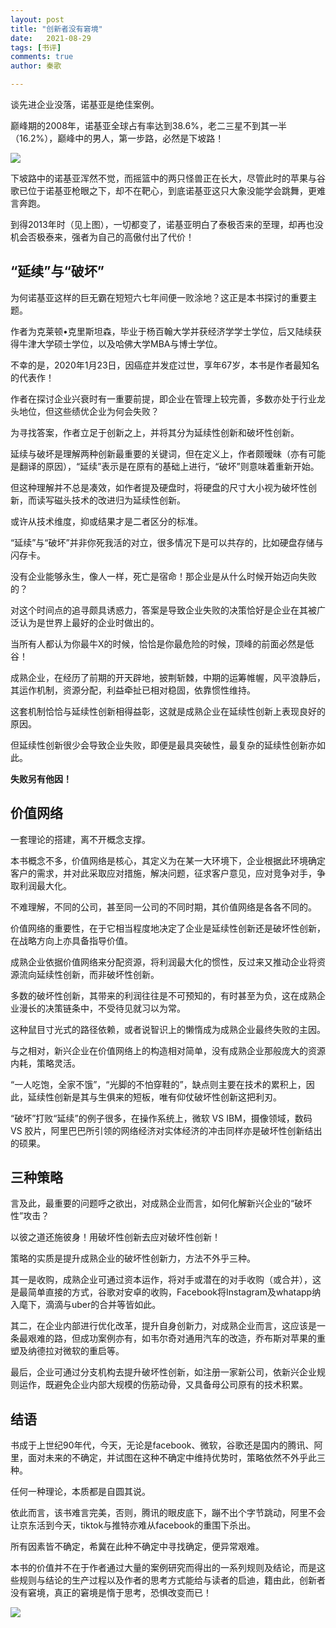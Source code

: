 ```yaml
---
layout: post
title: "创新者没有窘境"
date:   2021-08-29
tags: [书评]
comments: true
author: 秦歌

---
```


谈先进企业没落，诺基亚是绝佳案例。

巅峰期的2008年，诺基亚全球占有率达到38.6%，老二三星不到其一半（16.2%），巅峰中的男人，第一步路，必然是下坡路！

![](https://raw.githubusercontent.com/jandyxu/jandyxu.github.io/master/images/chuangxin/nokia.jpg)

下坡路中的诺基亚浑然不觉，而摇篮中的两只怪兽正在长大，尽管此时的苹果与谷歌已位于诺基亚枪眼之下，却不在靶心，到底诺基亚这只大象没能学会跳舞，更难言奔跑。

到得2013年时（见上图），一切都变了，诺基亚明白了泰极否来的至理，却再也没机会否极泰来，强者为自己的高傲付出了代价！

## **“延续”与“破坏”**

为何诺基亚这样的巨无霸在短短六七年间便一败涂地？这正是本书探讨的重要主题。

作者为克莱顿•克里斯坦森，毕业于杨百翰大学并获经济学学士学位，后又陆续获得牛津大学硕士学位，以及哈佛大学MBA与博士学位。

不幸的是，2020年1月23日，因癌症并发症过世，享年67岁，本书是作者最知名的代表作！

作者在探讨企业兴衰时有一重要前提，即企业在管理上较完善，多数亦处于行业龙头地位，但这些绩优企业为何会失败？

为寻找答案，作者立足于创新之上，并将其分为延续性创新和破坏性创新。

延续与破坏是理解两种创新最重要的关键词，但在定义上，作者颇暧昧（亦有可能是翻译的原因），“延续”表示是在原有的基础上进行，“破坏”则意味着重新开始。

但这种理解并不总是凑效，如作者提及硬盘时，将硬盘的尺寸大小视为破坏性创新，而读写磁头技术的改进归为延续性创新。

或许从技术维度，抑或结果才是二者区分的标准。

“延续”与“破坏”并非你死我活的对立，很多情况下是可以共存的，比如硬盘存储与闪存卡。

没有企业能够永生，像人一样，死亡是宿命！那企业是从什么时候开始迈向失败的？

对这个时间点的追寻颇具诱惑力，答案是导致企业失败的决策恰好是企业在其被广泛认为是世界上最好的企业时做出的。

当所有人都认为你最牛X的时候，恰恰是你最危险的时候，顶峰的前面必然是低谷！

成熟企业，在经历了前期的开天辟地，披荆斩棘，中期的运筹帷幄，风平浪静后，其运作机制，资源分配，利益牵扯已相对稳固，依靠惯性维持。

这套机制恰恰与延续性创新相得益彰，这就是成熟企业在延续性创新上表现良好的原因。

但延续性创新很少会导致企业失败，即便是最具突破性，最复杂的延续性创新亦如此。

**失败另有他因！**

## **价值网络**

一套理论的搭建，离不开概念支撑。

本书概念不多，价值网络是核心，其定义为在某一大环境下，企业根据此环境确定客户的需求，并对此采取应对措施，解决问题，征求客户意见，应对竞争对手，争取利润最大化。

不难理解，不同的公司，甚至同一公司的不同时期，其价值网络是各各不同的。

价值网络的重要性，在于它相当程度地决定了企业是延续性创新还是破坏性创新，在战略方向上亦具备指导价值。

成熟企业依据价值网络来分配资源，将利润最大化的惯性，反过来又推动企业将资源流向延续性创新，而非破坏性创新。

多数的破坏性创新，其带来的利润往往是不可预知的，有时甚至为负，这在成熟企业漫长的决策链条中，不受待见就习以为常。

这种鼠目寸光式的路径依赖，或者说智识上的懒惰成为成熟企业最终失败的主因。

与之相对，新兴企业在价值网络上的构造相对简单，没有成熟企业那般庞大的资源内耗，策略灵活。

“一人吃饱，全家不饿”，“光脚的不怕穿鞋的”，缺点则主要在技术的累积上，因此，延续性创新是其与生俱来的短板，唯有仰仗破坏性创新这把利刃。

“破坏”打败“延续”的例子很多，在操作系统上，微软 VS IBM，摄像领域，数码 VS 胶片，阿里巴巴所引领的网络经济对实体经济的冲击同样亦是破坏性创新结出的硕果。

## **三种策略**

言及此，最重要的问题呼之欲出，对成熟企业而言，如何化解新兴企业的“破坏性”攻击？

以彼之道还施彼身！用破坏性创新去应对破坏性创新！

策略的实质是提升成熟企业的破坏性创新力，方法不外乎三种。

其一是收购，成熟企业可通过资本运作，将对手或潜在的对手收购（或合并），这是最简单直接的方式，谷歌对安卓的收购，Facebook将Instagram及whatapp纳入麾下，滴滴与uber的合并等皆如此。

其二，在企业内部进行优化改革，提升自身创新力，对成熟企业而言，这应该是一条最艰难的路，但成功案例亦有，如韦尔奇对通用汽车的改造，乔布斯对苹果的重塑及纳德拉对微软的重启等。

最后，企业可通过分支机构去提升破坏性创新，如注册一家新公司，依新兴企业规则运作，既避免企业内部大规模的伤筋动骨，又具备母公司原有的技术积累。

## 结语

书成于上世纪90年代，今天，无论是facebook、微软，谷歌还是国内的腾讯、阿里，面对未来的不确定，并试图在这种不确定中维持优势时，策略依然不外乎此三种。

任何一种理论，本质都是自圆其说。

依此而言，该书难言完美，否则，腾讯的眼皮底下，蹦不出个字节跳动，阿里不会让京东活到今天，tiktok与推特亦难从facebook的重围下杀出。

所有因素皆不确定，希冀在此种不确定中寻找确定，便异常艰难。

本书的价值并不在于作者通过大量的案例研究而得出的一系列规则及结论，而是这些规则与结论的生产过程以及作者的思考方式能给与读者的启迪，籍由此，创新者没有窘境，真正的窘境是惰于思考，恐惧改变而已！

![](https://raw.githubusercontent.com/jandyxu/jandyxu.github.io/master/images/chuangxin/ch.png)

